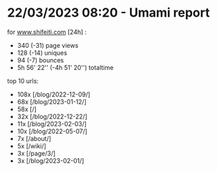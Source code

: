 # 22/03/2023 08:20 - Umami report
for www.shifeiti.com [24h] :

 - 340 (-31) page views
 - 128 (-14) uniques
 - 94 (-7) bounces
 - 5h 56' 22'' (-4h 51' 20'') totaltime


top 10 urls:
 - 108x [/blog/2022-12-09/]
 - 68x [/blog/2023-01-12/]
 - 58x [/]
 - 32x [/blog/2022-12-22/]
 - 11x [/blog/2023-02-03/]
 - 10x [/blog/2022-05-07/]
 - 7x [/about/]
 - 5x [/wiki/]
 - 3x [/page/3/]
 - 3x [/blog/2023-02-01/]


